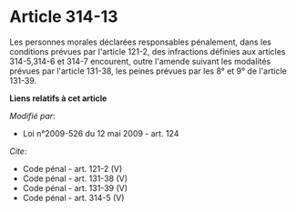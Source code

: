 # Article 314-13

Les personnes morales déclarées responsables pénalement, dans les conditions prévues par l'article 121-2, des infractions
définies aux articles 314-5,314-6 et 314-7 encourent, outre l'amende suivant les modalités prévues par l'article 131-38, les
peines prévues par les 8° et 9° de l'article 131-39.

**Liens relatifs à cet article**

_Modifié par_:

  - Loi n°2009-526 du 12 mai 2009 - art. 124

_Cite_:

  - Code pénal - art. 121-2 (V)
  - Code pénal - art. 131-38 (V)
  - Code pénal - art. 131-39 (V)
  - Code pénal - art. 314-5 (V)
